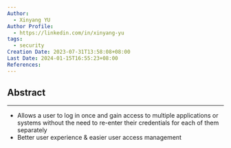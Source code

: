 ```yaml
---
Author:
  - Xinyang YU
Author Profile:
  - https://linkedin.com/in/xinyang-yu
tags:
  - security
Creation Date: 2023-07-31T13:58:08+08:00
Last Date: 2024-01-15T16:55:23+08:00
References: 
---
```

## Abstract
---
- Allows a user to log in once and gain access to multiple applications or systems without the need to re-enter their credentials for each of them separately
- Better user experience & easier user access management 